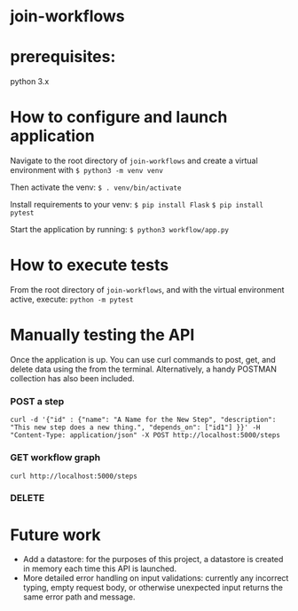# join-workflows

# prerequisites:
python 3.x

# How to configure and launch application
Navigate to the root directory of `join-workflows` and create a virtual environment with
```$ python3 -m venv venv```

Then activate the venv:
```$ . venv/bin/activate```

Install requirements to your venv:
```$ pip install Flask```
```$ pip install pytest```

Start the application by running:
```$ python3 workflow/app.py```

# How to execute tests
From the root directory of `join-workflows`, and with the virtual environment active, execute:
```python -m pytest```

# Manually testing the API
Once the application is up. You can use curl commands to post, get, and delete data using the from the terminal. Alternatively, a handy POSTMAN collection has also been included. 

### POST a step

```curl -d '{"id" : {"name": "A Name for the New Step", "description": "This new step does a new thing.", "depends_on": ["id1"] }}' -H "Content-Type: application/json" -X POST http://localhost:5000/steps```

### GET workflow graph
```curl http://localhost:5000/steps```

### DELETE 

# Future work

- Add a datastore: for the purposes of this project, a datastore is created in memory each time this API is launched.
- More detailed error handling on input validations: currently any incorrect typing, empty request body, or otherwise unexpected input returns the same error path and message. 

